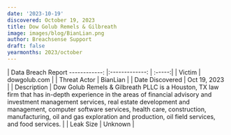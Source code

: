 ```yaml
---
date: '2023-10-19'
discovered: October 19, 2023
title: Dow Golub Remels & Gilbreath
image: images/blog/BianLian.png
author: Breachsense Support
draft: false
yearmonths: 2023/october
---
```



| Data Breach Report
------------:     |:-------------:    | :-----:|
| Victim      | dowgolub.com      | 
| Threat Actor      | BianLian      | 
| Date Discovered      | Oct 19, 2023      | 
| Description      | Dow Golub Remels & Gilbreath PLLC is a Houston, TX law firm that has in-depth experience in the areas of financial advisory and investment management services, real estate development and management, computer software services, health care, construction, manufacturing, oil and gas exploration and production, oil field services, and food services.      | 
| Leak Size      | Unknown      | 

